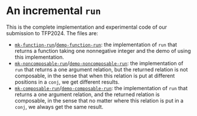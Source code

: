 An incremental `run`
==

This is the complete implementation and experimental code of our submission to
TFP2024.  The files are:

- [`mk-function-run`](mk-function-run.rkt)/[`demo-function-run`](demo-function-run.rkt):
  the implementation of `run` that returns a function taking one nonnegative
  integer and the demo of using this implementation.
- [`mk-noncomposable-run`](mk-noncomposable-run.rkt)/[`demo-noncomposable-run`](demo-noncomposable-run.rkt):
  the implementation of `run` that returns a one argument relation, but the
  returned relation is not composable, in the sense that when this relation is
  put at different positions in a `conj`, we get different results.
- [`mk-composable-run`](mk-composable-run.rkt)/[`demo-composable-run`](demo-composable-run.rkt):
  the implementation of `run` that returns a one argument relation, and the
  returned relation is composable, in the sense that no matter where this
  relation is put in a `conj`, we always get the same result.


